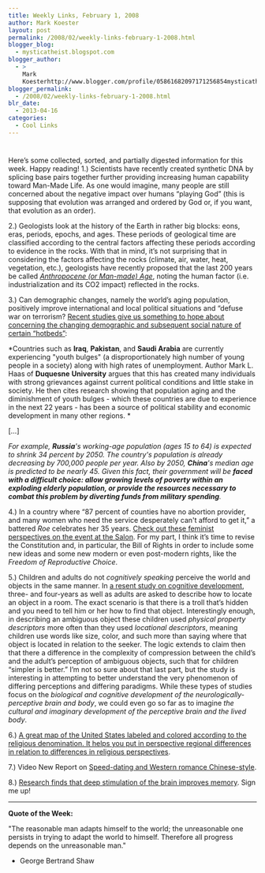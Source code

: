 ```yaml
---
title: Weekly Links, February 1, 2008
author: Mark Koester
layout: post
permalink: /2008/02/weekly-links-february-1-2008.html
blogger_blog:
  - mysticatheist.blogspot.com
blogger_author:
  - >
    Mark
    Koesterhttp://www.blogger.com/profile/05861682097171256854mysticatheist@gmail.com
blogger_permalink:
  - /2008/02/weekly-links-february-1-2008.html
blr_date:
  - 2013-04-16
categories:
  - Cool Links
---
```

# 

Here’s some collected, sorted, and partially digested information for this week. Happy reading! 
1.) Scientists have recently created synthetic DNA by splicing base pairs together further providing increasing human capability toward Man-Made Life. As one would imagine, many people are still concerned about the negative impact over humans “playing God” (this is supposing that evolution was arranged and ordered by God or, if you want, that evolution as an order). 

2.) Geologists look at the history of the Earth in rather big blocks: eons, eras, periods, epochs, and ages. These periods of geological time are classified according to the central factors affecting these periods according to evidence in the rocks. With that in mind, it’s not surprising that in considering the factors affecting the rocks (climate, air, water, heat, vegetation, etc.), geologists have recently proposed that the last 200 years be called *[Anthropocene (or Man-made) Age][1]*, noting the human factor (i.e. industrialization and its CO2 impact) reflected in the rocks.

3.) Can demographic changes, namely the world’s aging population, positively improve international and local political situations and “defuse war on terrorism? [Recent studies give us something to hope about concerning the changing demographic and subsequent social nature of certain “hotbeds”][2]:  

*Countries such as **Iraq**, **Pakistan**, and **Saudi Arabia** are currently experiencing "youth bulges" (a disproportionately high number of young people in a society) along with high rates of unemployment. Author Mark L. Haas of **Duquesne** **University** argues that this has created many individuals with strong grievances against current political conditions and little stake in society. He then cites research showing that population aging and the diminishment of youth bulges - which these countries are due to experience in the next 22 years - has been a source of political stability and economic development in many other regions. *

[…]

*For example, **Russia**'s working-age population (ages 15 to 64) is expected to shrink 34 percent by 2050. The country's population is already decreasing by 700,000 people per year. Also by 2050, **China**'s median age is predicted to be nearly 45. Given this fact, their government will be **faced with a difficult choice: allow growing levels of poverty within an exploding elderly population, or provide the resources necessary to combat this problem by diverting funds from military spending**.*

4.) In a country where “87 percent of counties have no abortion provider, and many women who need the service desperately can't afford to get it,” a battered *Roe* celebrates her 35 years. [Check out these feminist perspectives on the event at the Salon][3]. For my part, I think it’s time to revise the Constitution and, in particular, the Bill of Rights in order to include some new ideas and some new modern or even post-modern rights, like the *Freedom of Reproductive Choice*. 

5.) Children and adults do not *cognitively speaking* perceive the world and objects in the same manner. In [a resent study on cognitive development][4], three- and four-years as well as adults are asked to describe how to locate an object in a room. The exact scenario is that there is a troll that’s hidden and you need to tell him or her how to find that object. Interestingly enough, in describing an ambiguous object these children used *physical property descriptors* more often than they used *locational descriptors*, meaning children use words like size, color, and such more than saying where that object is located in relation to the seeker. The logic extends to claim then that there a difference in the complexity of compression between the child’s and the adult’s perception of ambiguous objects, such that for children “simpler is better.” I’m not so sure about that last part, but the study is interesting in attempting to better understand the very phenomenon of differing perceptions and differing paradigms. While these types of studies focus on the *biological and cognitive development of the neurologically-perceptive brain and body*, we could even go so far as to imagine *the cultural and imaginary development of the perceptive brain and the lived body*. 

6.) [A great map of the United States labeled and colored according to the religious denomination. It helps you put in perspective regional differences in relation to differences in religious perspectives][5].

7.) Video New Report on [Speed-dating and Western romance Chinese-style][6]. 

8.) [Research finds that deep stimulation of the brain improves memory][7]. Sign me up!

** **

**Quote of the Week:**

"The reasonable man adapts himself to the world; the unreasonable one persists in trying to adapt the world to himself. Therefore all progress depends on the unreasonable man."  
- George Bertrand Shaw

 

 [1]: http://sciencenow.sciencemag.org/cgi/content/full/2008/124/1?rss=1
 [2]: http://www.eurekalert.org/pub_releases/2008-01/tgso-wap012408.php
 [3]: http://www.salon.com/mwt/feature/2008/01/22/roe_v_wade_anniversary/
 [4]: http://scienceblogs.com/cognitivedaily/2008/01/simpler_is_better_how_kids_ide.php
 [5]: http://strangemaps.wordpress.com/2008/01/27/237-regionalism-and-religiosity/
 [6]: http://fr.youtube.com/watch?v=EVipggrV9B0
 [7]: http://news.bbc.co.uk/1/hi/health/7213972.stm